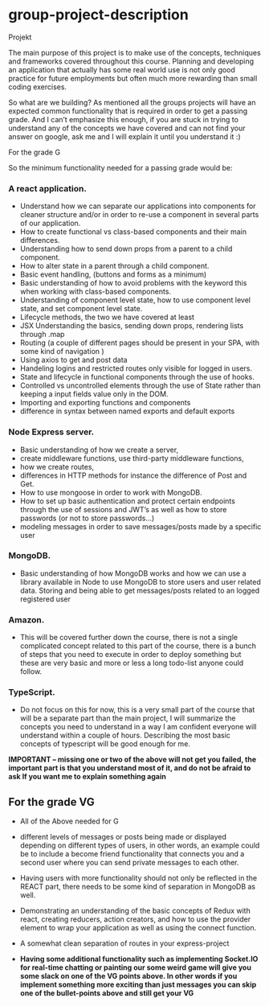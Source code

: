 # group-project-description

Projekt

The main purpose of this project is to make use of the concepts, techniques and frameworks covered throughout this course. Planning and developing an application that actually has some real world use is not only good practice for future employments but often much more rewarding than small coding exercises.

So what are we building?
As mentioned all the groups projects will have an expected common functionality that is required in order to get a passing grade. And I can’t emphasize this enough, if you are stuck in trying to understand any of the concepts we have covered and can not find your answer on google, ask me and I will explain it until you understand it :)

For the grade G

So the minimum functionality needed for a passing grade would be:

### A react application.
 
* Understand how we can separate our applications into components for cleaner structure and/or in order to re-use a component in several parts of our application. 
* How to create functional vs class-based components and their main differences. 
* Understanding how to send down props from a parent to a child component. 
* How to alter state in a parent through a child component.
* Basic event handling, (buttons and forms as a minimum)
* Basic understanding of how to avoid problems with the keyword this when working with class-based components. 
* Understanding of component level state, how to use component level state, and set component level state.
* Lifecycle methods, the two we have covered at least
* JSX Understanding the basics, sending down props, rendering lists through .map
* Routing (a couple of different pages should be present in your SPA, with some kind of navigation )
* Using axios to get and post data
* Handeling logins and restricted routes only visible for logged in users.
* State and lifecycle in functional components through the use of hooks.
* Controlled vs uncontrolled elements through the use of State rather than keeping a input fields value  only in the DOM. 
* Importing and exporting functions and components
* difference in syntax between named exports and default exports

### Node Express server.

* Basic understanding of how we create a server,
* create middleware functions, use third-party middleware functions,
* how we create routes,
* differences in HTTP methods for instance the difference of Post and Get.
* How to use mongoose in order to work with MongoDB.
* How to set up basic authentication and protect certain endpoints through the use of sessions and     JWT’s as well as how to store passwords (or not to store passwords…) 
* modeling messages in order to save messages/posts made by a specific user

### MongoDB.

* Basic understanding of how MongoDB works and how we can use a library available in Node to use MongoDB to store users and user related data.
Storing and being able to get messages/posts related to an logged registered user

### Amazon.

* This will be covered further down the course, there is not a single complicated concept related to this part of the course, there is a bunch of steps that you need to execute in order to deploy something but these are very basic and more or less a long todo-list anyone could follow. 

### TypeScript.

* Do not focus on this for now, this is a very small part of the course that will be a separate part than the main project, I will summarize the concepts you need to understand in a way I am confident everyone will understand within a couple of hours.
Describing the most basic concepts of typescript will be good enough for me.

**IMPORTANT – missing one or two of the above will not get you failed, the important part is that you understand most of it, and do not be afraid to ask If you want me to explain something again**

## For the grade VG

* All of the Above needed for G

* different levels of messages or posts being made or displayed depending on different types of users, in other words, an example could be to include a become friend functionality that connects you and a second user where you can send private messages to each other. 

* Having users with more functionality should not only be reflected in the REACT part, there needs to be some kind of separation in MongoDB as well. 

* Demonstrating an understanding of the basic concepts of Redux with react, creating reducers, action creators, and how to use the provider element to wrap your application as well as using the connect function.

* A somewhat clean separation of routes in your express-project

* **Having some additional functionality such as implementing Socket.IO for real-time chatting or painting our some weird game will give you some slack on one of the VG points above. In other words if you implement something more exciting than just messages you can skip one of the bullet-points above and still get your VG**
